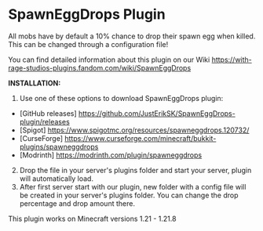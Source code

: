 # SpawnEggDrops Plugin
All mobs have by default a 10% chance to drop their spawn egg when killed. This can be changed through a configuration file!

You can find detailed information about this plugin on our Wiki https://with-rage-studios-plugins.fandom.com/wiki/SpawnEggDrops

**INSTALLATION:**
1. Use one of these options to download SpawnEggDrops plugin:
- [GitHub releases] https://github.com/JustErikSK/SpawnEggDrops-plugin/releases
- [Spigot] https://www.spigotmc.org/resources/spawneggdrops.120732/
- [CurseForge] https://www.curseforge.com/minecraft/bukkit-plugins/spawneggdrops
- [Modrinth] https://modrinth.com/plugin/spawneggdrops
2. Drop the file in your server's plugins folder and start your server, plugin will automatically load.
3. After first server start with our plugin, new folder with a config file will be created in your server's plugins folder. You can change the drop percentage and drop amount there.

This plugin works on Minecraft versions 1.21 - 1.21.8
